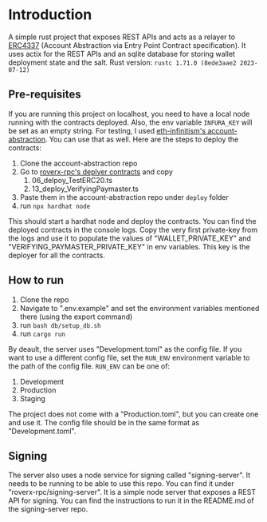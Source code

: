 # Introduction
A simple rust project that exposes REST APIs and acts as a relayer to [ERC4337](https://eips.ethereum.org/EIPS/eip-4337#rpc-methods-eth-namespace) (Account Abstraction via Entry Point Contract specification).
It uses actix for the REST APIs and an sqlite database for storing wallet deployment state and the salt. Rust version: `rustc 1.71.0 (8ede3aae2 2023-07-12)`

## Pre-requisites
If you are running this project on localhost, you need to have a local node running with the contracts deployed. Also, the env variable `INFURA_KEY` will be set as an empty string. For testing, I used [eth-infinitism's account-abstraction](https://github.com/eth-infinitism/account-abstraction). You can use that as well. Here are the steps to deploy the contracts:
1. Clone the account-abstraction repo
2. Go to [roverx-rpc's deplyer contracts](https://github.com/Club-Defy/roverx-rpc/tree/base/scw/provider/deployer) and copy
   1. 06_delpoy_TestERC20.ts
   2. 13_deploy_VerifyingPaymaster.ts
3. Paste them in the account-abstraction repo under `deploy` folder
4. run `npx hardhat node`

This should start a hardhat node and deploy the contracts. You can find the deployed contracts in the console logs. Copy the very first private-key from the logs and use it to populate the values of "WALLET_PRIVATE_KEY" and "VERIFYING_PAYMASTER_PRIVATE_KEY" in env variables. This key is the deployer for all the contracts.

## How to run
1. Clone the repo
2. Navigate to ".env.example" and set the environment variables mentioned there (using the export command)
3. run `bash db/setup_db.sh`
4. run `cargo run`

By deault, the server uses "Development.toml" as the config file. If you want to use a different config file, set the `RUN_ENV` environment variable to the path of the config file. `RUN_ENV` can be one of:
1. Development
2. Production
3. Staging

The project does not come with a "Production.toml", but you can create one and use it. The config file should be in the same format as "Development.toml".

## Signing
The server also uses a node service for signing called "signing-server". It needs to be running to be able to use this repo. You can find it under "roverx-rpc/signing-server". It is a simple node server that exposes a REST API for signing. You can find the instructions to run it in the README.md of the signing-server repo.
